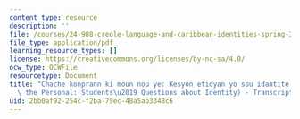 ```yaml
---
content_type: resource
description: ''
file: /courses/24-908-creole-language-and-caribbean-identities-spring-2017/2bb0af92254cf2ba79ec48a5ab3348c6_MIT24_908S17_Rooted_in_Personal_Creole_300k.pdf
file_type: application/pdf
learning_resource_types: []
license: https://creativecommons.org/licenses/by-nc-sa/4.0/
ocw_type: OCWFile
resourcetype: Document
title: "Chache konprann ki moun nou ye: Kesyon etidyan yo sou idantite (Rooted in\
  \ the Personal: Students\u2019 Questions about Identity) - Transcript"
uid: 2bb0af92-254c-f2ba-79ec-48a5ab3348c6
---
```


